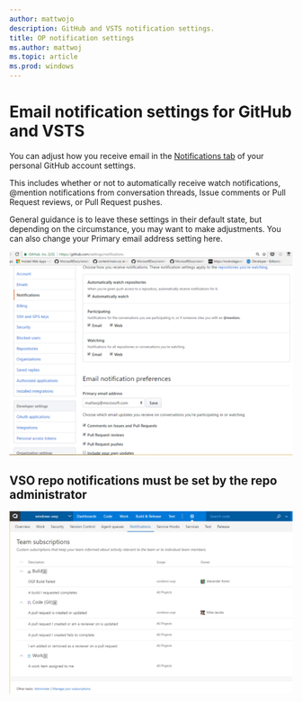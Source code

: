 ```yaml
---
author: mattwojo
description: GitHub and VSTS notification settings.
title: OP notification settings
ms.author: mattwoj
ms.topic: article
ms.prod: windows
---
```


# Email notification settings for GitHub and VSTS

You can adjust how you receive email in the [Notifications tab](https://github.com/settings/notifications) of your personal GitHub account settings.

This includes whether or not to automatically receive watch notifications, @mention notifications from conversation threads, Issue comments or Pull Request reviews, or Pull Request pushes.

General guidance is to leave these settings in their default state, but depending on the circumstance, you may want to make adjustments. You can also change your Primary email address setting here.

![GitHub Email Notifications](images/gh_email_notifications.PNG)

## VSO repo notifications must be set by the repo administrator

![VSO Email Notifications](images/vso_notification_settings.PNG)